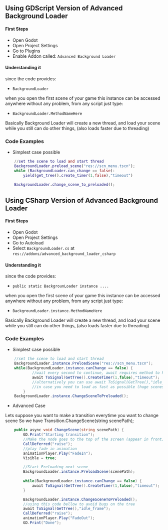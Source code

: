 ## Using GDScript Version of Advanced Background Loader

#### First Steps

* Open Godot
* Open Project Settings
* Go to Plugins
* Enable Addon called: `Advanced Background Loader`

#### Understanding it

since the code provides:
* `BackgroundLoader`

when you open the first scene of your game this instance can be accessed anywhere
without any problem, from any script just type:
* `BackgroundLoader.MethodNameHere`

Basically Background Loader will create a new thread, and load your scene while you still can do other things, (also loads faster due to threading)

### Code Examples

* Simplest case possible

```gd
    //set the scene to load and start thread
    BackgroundLoader.preload_scene("res://scn_menu.tscn"); 
    while (BackgroundLoader.can_change == false):
        yield(get_tree().create_timer(1,false),"timeout")
    
    BackgroundLoader.change_scene_to_preloaded();
```

## Using CSharp Version of Advanced Background Loader

#### First Steps

* Open Godot
* Open Project Settings
* Go to Autoload
* Select `BackgroundLoader.cs` at `res://addons/advanced_background_loader_csharp`

#### Understanding it

since the code provides:
* `public static BackgrounLoader instance ....`

when you open the first scene of your game this instance can be accessed anywhere
without any problem, from any script just type:
* `BackgroundLoader.instance.MethodNameHere`

Basically Background Loader will create a new thread, and load your scene while you still can do other things, (also loads faster due to threading)

### Code Examples

* Simplest case possible

```csharp
    //set the scene to load and start thread
    BackgroundLoader.instance.PreloadScene("res://scn_menu.tscn"); 
    while(BackgroundLoader.instance.canChange == false) {
            //wait every second to continue, await requires method to have async
            await ToSignal(GetTree().CreateTimer(1,false),"timeout"); 
            //alternatively you can use await ToSignal(GetTree(),"idle_frame")
            //in case you need to load as fast as possible (huge scenes)
        }
    BackgroundLoader.instance.ChangeSceneToPreloaded();
```

* Advanced Case

Lets suppose you want to make a transition everytime you want to change scene
So we have Transition.ChangeScene(string scenePath);

```csharp
    public async void ChangeScene(string scenePath) {
        GD.Print("Starting transition");
        //Make the node goes to the top of the screen (appear in front)
        CallDeferred("raise"); 
        //play fade in animation
        animationPlayer.Play("FadeIn");
        Visible = true;

        //Start Preloading next scene
        BackgroundLoader.instance.PreloadScene(scenePath);
        
        while(BackgroundLoader.instance.canChange == false) {
            await ToSignal(GetTree().CreateTimer(1,false),"timeout");
        }

        BackgroundLoader.instance.ChangeSceneToPreloaded();
        //using this code bellow to avoid bugs on the tree
        await ToSignal(GetTree(),"idle_frame");
        CallDeferred("raise");
        animationPlayer.Play("FadeOut");
        GD.Print("Done");
```


